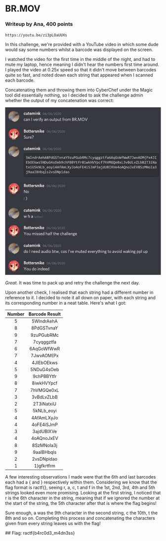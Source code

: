 # BR.MOV

### Writeup by Ana, 400 points

`https://youtu.be/zi3pLOaUUXs`

In this challenge, we're provided with a YouTube video in which some dude would say some numbers whilst a barcode was displayed on the screen. 

I watched the video for the first time in the middle of the night, and had to mute my laptop, hence meaning I didn't hear the numbers first time around. I played the video at 0.25x speed so that it didn't move between barcodes quite so fast, and noted down each string that appeared when I scanned each barcode. 

Concatenating them and throwing them into CyberChef under the Magic tool did essentially nothing, so I decided to ask the challenge admin whether the output of my concatenation was correct:

![](imgs/botters.png)

_Great._ It was time to pack up and retry the challenge the next day. 

Upon another check, I realised that each string had a different number in reference to it. I decided to note it all down on paper, with each string and its corresponding number in a neat table. Here's what I got:

| Number | Barcode Result |
| :----: | :------------: |
|   5    |   5WlndrAehA   |
|   8    |   8PdGSTvnaY   |
|   9    |   9zuPGubRMc   |
|   7    |   7cyqggztfa   |
|   6    |   6AqGoWfWwR   |
|   7    |   7JwvAOM{Px   |
|   4    |   4JIEbOEkws   |
|   5    |   5NDuG4sOeb   |
|   9    |   9chPBBYtfr   |
|   8    |   8iwkHVYpcf   |
|   7    |   7hVMGQe0xL   |
|   3    |   3vBdLvZLbB   |
|   2    |   2T3iNatxiU   |
|   5    |   5kNLb_eoyi   |
|   4    |   4AfAmLXyJo   |
|   4    |   4oFE4iSJmP   |
|   3    |   3ajdUBIXVe   |
|   4    |   4oAQnoJxEV   |
|   8    |   8SzMNoIa3j   |
|   9    |   9aaIBHbqls   |
|   2    |   2vsDNpidao   |
|   1    |   1}gfkrtfrm   |

A few interesting observations I made were that the 6th and last barcodes each had a { and } respectively within them. Considering we know that the flag format is ractf{}, seeing r, a, c, t and f in the 1st, 2nd, 3rd, 4th and 5th strings looked even more promising. Looking at the first string, I noticed that r is the 6th character in the string, meaning that if we ignored the number at the start of the string, the 5th character after that is where the flag begins!

Sure enough, a was the 9th character in the second string, c the 10th, t the 8th and so on. Completing this process and concatenating the characters given from every string leaves us with the flag!

## Flag: ractf{b4rc0d3_m4dn3ss}